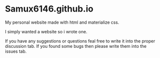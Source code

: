 # Samux6146.github.io
My personal website made with html and materialize css.

I simply wanted a website so i wrote one.

If you have any suggestions or questions feal free to write it into the proper discussion tab. If you found some bugs then please write them into the issues tab.
